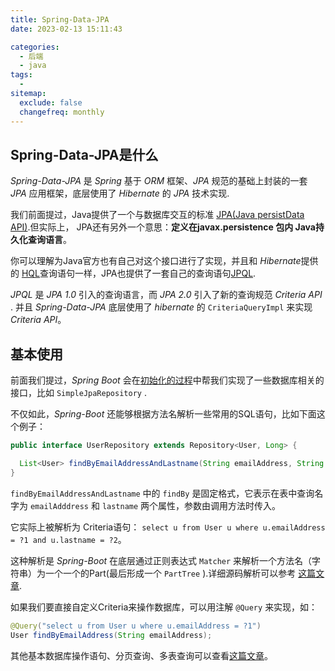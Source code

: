 ```yaml
---
title: Spring-Data-JPA
date: 2023-02-13 15:11:43

categories:
  - 后端
  - java
tags:
  - 
sitemap:
  exclude: false
  changefreq: monthly
---
```


## Spring-Data-JPA是什么

*Spring-Data-JPA* 是 *Spring* 基于 *ORM* 框架、*JPA* 规范的基础上封装的一套 *JPA* 应用框架，底层使用了 *Hibernate* 的 *JPA* 技术实现.

我们前面提过，Java提供了一个与数据库交互的标准 [JPA(Java persistData API)](/java/420.Spring-Hibernate.html/#JPA与如何使用Hibernate).但实际上， JPA还有另外一个意思：**定义在javax.persistence 包内 Java持久化查询语言**。

你可以理解为Java官方也有自己对这个接口进行了实现，并且和 *Hibernate*提供的 [HQL](/java/420.Spring-Hibernate.html/#使用HQL查询)查询语句一样，JPA也提供了一套自己的查询语句[JPQL](https://docs.oracle.com/cd/E11035_01/kodo41/full/html/ejb3_langref.html). 

*JPQL* 是 *JPA 1.0* 引入的查询语言，而 *JPA 2.0* 引入了新的查询规范 *Criteria API* . 并且 *Spring-Data-JPA* 底层使用了 *hibernate* 的 `CriteriaQueryImpl` 来实现 *Criteria API*。


##  基本使用

前面我们提过，*Spring Boot* 会在[初始化的过程](/java/450.Spring-Boot.html/#Spring-boot的启动过程)中帮我们实现了一些数据库相关的接口，比如 `SimpleJpaRepository` .

不仅如此，*Spring-Boot* 还能够根据方法名解析一些常用的SQL语句，比如下面这个例子：

```java
public interface UserRepository extends Repository<User, Long> {

  List<User> findByEmailAddressAndLastname(String emailAddress, String lastname);
}
```

`findByEmailAddressAndLastname` 中的 `findBy` 是固定格式，它表示在表中查询名字为 `emailAdddress` 和 `lastname` 两个属性，参数由调用方法时传入。

它实际上被解析为 Criteria语句： `select u from User u where u.emailAddress = ?1 and u.lastname = ?2`。

这种解析是 *Spring-Boot* 在底层通过正则表达式 `Matcher` 来解析一个方法名（字符串）为一个一个的Part(最后形成一个 `PartTree` ).详细源码解析可以参考 [这篇文章](https://www.helloworld.net/p/0540646934).

如果我们要直接自定义Criteria来操作数据库，可以用注解 `@Query` 来实现，如：

```java
@Query("select u from User u where u.emailAddress = ?1")
User findByEmailAddress(String emailAddress);
```

其他基本数据库操作语句、分页查询、多表查询可以查看[这篇文章](https://www.cnblogs.com/bodhitree/p/9468585.html)。